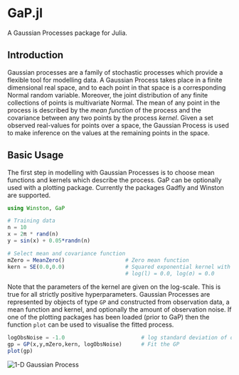 # GaP.jl

A Gaussian Processes package for Julia.

## Introduction

Gaussian processes are a family of stochastic processes which provide a flexible tool for modelling data. A Gaussian Process takes place in a finite dimensional real space, and to each point in that space is a corresponding Normal random variable. Moreover, the joint distribution of any finite collections of points is multivariate Normal. The mean of any point in the process is described by the *mean function* of the process and the covariance
between any two points by the process *kernel*. Given a set observed real-values for points over a space, the Gaussian Process is used to make inference on the values at the remaining points in the space.

## Basic Usage

The first step in modelling with Gaussian Processes is to choose mean functions and kernels which describe the process. GaP can be optionally used with a plotting package. Currently the packages Gadfly and Winston are supported.

```julia
using Winston, GaP

# Training data
n = 10
x = 2π * rand(n)              
y = sin(x) + 0.05*randn(n)

# Select mean and covariance function
mZero = MeanZero()                   # Zero mean function
kern = SE(0.0,0.0)                   # Squared exponential kernel with parameters
                                     # log(l) = 0.0, log(σ) = 0.0
```

Note that the parameters of the kernel are given on the log-scale. This is true
for all strictly positive hyperparameters. Gaussian Processes are represented
by objects of type `GP` and constructed from observation data, a mean function and kernel, and optionally the amount of observation noise. If one of the plotting packages has been loaded (prior to GaP) then the function `plot` can be used to visualise the fitted process.

```julia
logObsNoise = -1.0                        # log standard deviation of observation noise
gp = GP(x,y,mZero,kern, logObsNoise)      # Fit the GP
plot(gp)
```
![1-D Gaussian Process](https://bitbucket.org/storicode/gap.jl/raw/master/docs/regression_1d.png "1-D Gaussian Process")